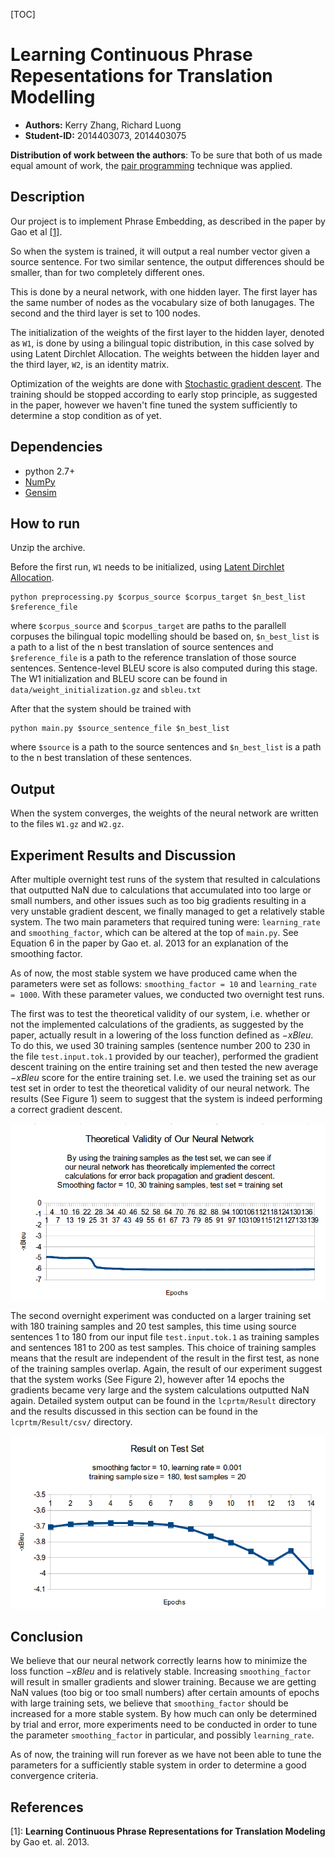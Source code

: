 [TOC]

Learning Continuous Phrase Repesentations for Translation Modelling
===================================================================

* __Authors:__ Kerry Zhang, Richard Luong
* __Student-ID:__ 2014403073, 2014403075

__Distribution of work between the authors__: To be sure that both of us made equal amount of work, the [pair programming](http://en.wikipedia.org/wiki/Pair_programming) technique was applied. 

Description
-----------

Our project is to implement Phrase Embedding, as described in the paper by Gao et al [\[1\]](http://research.microsoft.com/pubs/211749/nn4smt.acl.v9.pdf).

So when the system is trained, it will output a real number vector given a source sentence. For two similar sentence, the output differences should be smaller, than for two completely different ones.

This is done by a neural network, with one hidden layer. The first layer has the same number of nodes as the vocabulary size of both lanugages. The second and the third layer is set to 100 nodes.

The initialization of the weights of the first layer to the hidden layer, denoted as `W1`, is done by using a bilingual topic distribution, in this case solved by using Latent Dirchlet Allocation. The weights between the hidden layer and the third layer, `W2`, is an identity matrix.

Optimization of the weights are done with [Stochastic gradient descent](http://en.wikipedia.org/wiki/Stochastic_gradient_descent). The training should be stopped according to early stop principle, as suggested in the paper, however we haven't fine tuned the system sufficiently to determine a stop condition as of yet.

Dependencies
------------

* python 2.7+
* [NumPy](http://www.numpy.org/)
* [Gensim](https://radimrehurek.com/gensim/index.html)

How to run
----------

Unzip the archive.

Before the first run, `W1` needs to be initialized, using [Latent Dirchlet Allocation](http://en.wikipedia.org/wiki/Latent_Dirichlet_allocation).

	python preprocessing.py $corpus_source $corpus_target $n_best_list $reference_file

where `$corpus_source` and `$corpus_target` are paths to the parallell corpuses the bilingual topic modelling should be based on, `$n_best_list` is a path to a list of the n best translation of source sentences and `$reference_file` is a path to the reference translation of those source sentences. Sentence-level BLEU score is also computed during this stage. The W1 initialization and BLEU score can be found in `data/weight_initialization.gz` and `sbleu.txt`

After that the system should be trained with

	python main.py $source_sentence_file $n_best_list

where `$source` is a path to the source sentences and `$n_best_list` is a path to the n best translation of these sentences.

Output
-------

When the system converges, the weights of the neural network are written to the files `W1.gz` and `W2.gz`.


Experiment Results and Discussion
----------

After multiple overnight test runs of the system that resulted in calculations that outputted NaN due to calculations that accumulated into too large or small numbers, and other issues such as too big gradients resulting in a very unstable gradient descent, we finally managed to get a relatively stable system. The two main parameters that required tuning were: `learning_rate` and `smoothing_factor`, which can be altered at the top of `main.py`. See Equation 6 in the paper by Gao et. al. 2013 for an explanation of the smoothing factor.

As of now, the most stable system we have produced came when the parameters were set as follows: `smoothing_factor = 10` and `learning_rate = 1000`. With these parameter values, we conducted two overnight test runs. 

The first was to test the theoretical validity of our system, i.e. whether or not the implemented calculations of the gradients, as suggested by the paper, actually result in a lowering of the loss function defined as $-xBleu$. To do this, we used 30 training samples (sentence number 200 to 230 in the file `test.input.tok.1` provided by our teacher), performed the gradient descent training on the entire training set and then tested the new average $-xBleu$ score for the entire training set. I.e. we used the training set as our test set in order to test the theoretical validity of our neural network. The results (See Figure 1) seem to suggest that the system is indeed performing a correct gradient descent.

![Figure 1](Result/csv/Theoretical_validity_graph.png)

The second overnight experiment was conducted on a larger training set with 180 training samples and 20 test samples, this time using source sentences 1 to 180 from our input file `test.input.tok.1` as training samples and sentences 181 to 200 as test samples. This choice of training samples means that the result are independent of the result in the first test, as none of the training samples overlap. Again, the result of our experiment suggest that the system works (See Figure 2), however after 14 epochs the gradients became very large and the system calculations outputted NaN again. Detailed system output can be found in the `lcprtm/Result` directory and the results discussed in this section can be found in the `lcprtm/Result/csv/` directory.

![Figure 1](Result/csv/Smoothing10_200-training-samples_graph.png)

Conclusion
----------
We believe that our neural network correctly learns how to minimize the loss function $-xBleu$ and is relatively stable. Increasing `smoothing_factor` will result in smaller gradients and slower training. Because we are getting NaN values (too big or too small numbers) after certain amounts of epochs with large training sets, we believe that `smoothing_factor` should be increased for a more stable system. By how much can only be determined by trial and error, more experiments need to be conducted in order to tune the parameter `smoothing_factor` in particular, and possibly `learning_rate`. 

As of now, the training will run forever as we have not been able to tune the parameters for a sufficiently stable system in order to determine a good convergence criteria.

References
----------

\[1\]: __Learning Continuous Phrase Representations for Translation Modeling__ by Gao et. al. 2013. 

